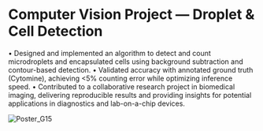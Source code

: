 # Computer Vision Project — Droplet & Cell Detection
• Designed and implemented an algorithm to detect and count microdroplets and encapsulated cells using background subtraction and contour-based detection.
• Validated accuracy with annotated ground truth (Cytomine), achieving <5% counting error while optimizing inference speed.
• Contributed to a collaborative research project in biomedical imaging, delivering reproducible results and providing insights for potential applications in diagnostics and lab-on-a-chip devices.


![Poster_G15](https://github.com/user-attachments/assets/5f0fd6de-4b14-484f-9536-a87a95f024c2)
